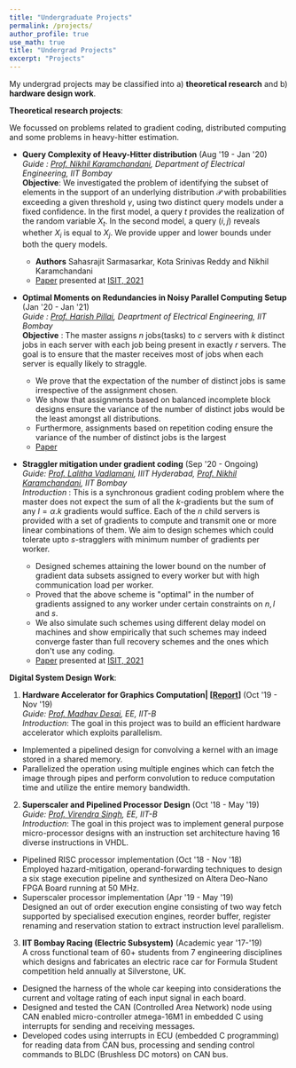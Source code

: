 ```yaml
---
title: "Undergraduate Projects"
permalink: /projects/
author_profile: true
use_math: true
title: "Undergrad Projects"
excerpt: "Projects"
---
```


My undergrad projects may be classified into a) **theoretical research** and b) **hardware design work**. 

<!-- * We propose upper bounds on the query complexity of our algorithm and also derive "matching" lower bounds on any optimal algorithm under both the query models.<br/>
  * We also consider noisy versions of the two query models and propose upper bounds on algorithms to estimate the desired subset of elements.<br/>
  * We derive upper bounds on algorithms for an alternate version of this problem where we wish to identify the subset of support elements which is an "outlier" i.e, whose support probability lies above $k$ standard deviations of the mean and design lower bounds on any optimal algorithm under the first query model.<br/> -->

**Theoretical research projects**:

We focussed on problems related to gradient coding, distributed computing and some problems in heavy-hitter estimation. 

- **Query Complexity of Heavy-Hitter distribution** (Aug '19 - Jan '20) <br/>
  *Guide : [Prof. Nikhil Karamchandani](http://www.ee.iitb.ac.in/~nikhilk/), Department of Electrical Engineering, IIT Bombay* <br/>
  **Objective**: We investigated the problem of identifying the subset of elements in the support of an underlying distribution $\mathcal{P}$ with probabilities exceeding a given threshold $\gamma$, using two distinct query models under a fixed confidence. In the first model, a query $t$ provides the realization of the random variable $X_t$. In the second model, a query $(i,j)$ reveals whether $X_i$ is equal to $X_j$. We provide upper and lower bounds under both the query models.
  * **Authors** Sahasrajit Sarmasarkar, Kota Srinivas Reddy and Nikhil Karamchandani
  * [Paper](https://arxiv.org/abs/2005.14425) presented at [ISIT, 2021](https://2021.ieee-isit.org/)


- **Optimal Moments on Redundancies in Noisy Parallel Computing Setup** (Jan '20 - Jan '21) <br/>
   *Guide : [Prof. Harish Pillai](https://www.ee.iitb.ac.in/wiki/faculty/hp), Deaprtment of Electrical Engineering, IIT Bombay* <br/>
   **Objective** : The master assigns $n$ jobs(tasks) to $c$ servers with $k$ distinct jobs in each server with each job being present in exactly $r$ servers. The goal is to ensure that the master receives most of jobs when each server is equally likely to straggle.
   * We prove that the expectation of the number of distinct jobs is same irrespective of the assignment chosen.<br/>
   * We show that assignments based on balanced incomplete block designs ensure the variance of the number of distinct jobs would be the least amongst all distributions.<br/>
   * Furthermore, assignments based on repetition coding ensure the variance of the number of distinct jobs is the largest<br/>
   * [Paper](https://arxiv.org/abs/2402.12584)

- **Straggler mitigation under gradient coding** (Sep '20 - Ongoing) <br/>
   *Guide: [Prof. Lalitha Vadlamani](https://www.iiit.ac.in/people/faculty/lalitha.v), IIIT Hyderabad, [Prof. Nikhil Karamchandani](http://www.ee.iitb.ac.in/~nikhilk/), IIT Bombay* <br/>
   *Introduction* : This is a synchronous gradient coding problem where the master does not expect the sum of all the $k$-gradients but the sum of any $l=\alpha.k$ gradients would suffice. Each of the $n$ child servers is provided with a set of gradients to compute and transmit one or more linear combinations of them. We aim to design schemes which could tolerate upto $s$-stragglers with minimum number of gradients per worker.
   * Designed schemes attaining the lower bound on the number of gradient data subsets assigned to every worker but with high communication load per worker.<br/>
   * Proved that the above scheme is "optimal" in the number of gradients assigned to any worker under certain constraints on $n,l$ and $s$.<br/>
   * We also simulate such schemes using different delay model on machines and show empirically that such schemes may indeed converge faster than full recovery schemes and the ones which don't use any coding.<br/>
   * [Paper](https://arxiv.org/abs/2102.10163) presented at [ISIT, 2021](https://2021.ieee-isit.org/)



**Digital System Design Work**:

<!--- 
1. **Iterative decoding algorithms on modern codes| \[[Report](https://Sahasrajit123.github.io/files/Godzilla.pdf)\]** (Jan '20- May '20)<br/>
   *Guide: [Prof. Manoj Gopalkrishnan](https://www.ee.iitb.ac.in/~manojg), [Prof. Nikhil Karamchandani](http://www.ee.iitb.ac.in/~nikhilk/), EE, IIT-B*<br/>
   *Introduction*: The goal in this project was to do an existing literature survey on modern codes specifically to do with LPDC (Low Density Parity Check) codes and turbo codes.
   * Studied the classical message passing algorithm on non-cyclic codes and the convergence in error probability of belief propagation algorithm on certain ensembles of LDPC codes under certain symmetric channels.<br/>
   * Read up on EXIT charts to get an information theoretic viewpoint of the decoding process and went through the convergence of the peeling decoder of LDPC codes under Binary erasure channel.<br/>
   * Studied turbo codes, their representations as factor graphs , the density evolution process during iterative decoding , stability condition, their corresponding EXIT charts and their weight distribution.<br/>
--->

1. **Hardware Accelerator for Graphics Computation| \[[Report](https://Sahasrajit123.github.io/files/Report_accelerator.pdf)\]** (Oct '19 - Nov '19) <br/>
   *Guide: [Prof. Madhav Desai](https://www.ee.iitb.ac.in/web/people/faculty/home/madhav), EE, IIT-B* <br/>
   *Introduction*: The goal in this project was to build an efficient hardware accelerator which exploits parallelism.
  * Implemented a pipelined design for convolving a kernel with an image stored in a shared memory.<br/>
  * Parallelized the operation using multiple engines which can fetch the image through pipes and perform convolution to reduce computation time and utilize the entire memory bandwidth.<br/>

<!-- 3.  **Carry Save Adder Network Optimisations| Summer Internship** (May '19 - July'19) <br/>
   *Texas Instruments, Bangalore* <br/>
   * Devised algorithms for connections of input and output pins of full adder cells so as to minimise the maximum delay of the whole network.<br/>
   * Worked on buffer insertion problem and used linear programming to insert buffers so that the whole network could be wave-pipelined.<br/>
   * Worked on cell-selection problem to meet a certain delay target of the whole network with the lowest cost.<br/>
   * Implemented all the above algorithms using actual delay data of cells as per 65nm node technology to incorporate slew and loading of cells and generalised the above two algorithms to any combinational network.<br/>
 -->
  
2. **Superscaler and Pipelined Processor Design** (Oct '18 - May '19) <br/>
   *Guide: [Prof. Virendra Singh](https://www.ee.iitb.ac.in/~viren/), EE, IIT-B* <br/>
   *Introduction*: The goal in this project was to implement general purpose micro-processor designs with an instruction set architecture having 16 diverse instructions in VHDL.
  * Pipelined RISC processor implementation (Oct '18 - Nov '18)<br/>
  Employed hazard-mitigation, operand-forwarding techniques to design a six stage execution pipeline and synthesized on Altera Deo-Nano FPGA Board running at 50 MHz.<br/>
  * Superscaler processor implementation (Apr '19 - May '19)<br/>
  Designed an out of order execution engine consisting of two way fetch supported by specialised execution engines, reorder buffer, register renaming and reservation station to extract instruction level parallelism.<br/>  


3. **IIT Bombay Racing (Electric Subsystem)** (Academic year '17-'19) <br/>
   A cross functional team of 60+ students from 7 engineering disciplines which designs and fabricates an electric race car for Formula Student competition held annually at Silverstone, UK.<br/>
  * Designed the harness of the whole car keeping into considerations the current and voltage rating of each input signal in each board.<br/>
  * Designed and tested the CAN (Controlled Area Network) node using CAN enabled micro-controller atmega-16M1 in embedded C using interrupts for sending and receiving messages.<br/>
  * Developed codes using interrupts in ECU (embedded C programming) for reading data from CAN bus, processing and sending control commands to BLDC (Brushless DC motors) on CAN bus.<br/> 
   
 
<!-- 6. **Stereo-Camera Calibration & Image Rectification on FPGA** (Summer '18) <br/>
   *Guide: [Prof. Sachin Patkar](https://www.ee.iitb.ac.in/web/people/faculty/home/patkar), EE, IIT-B* <br/>
   * Developed a dual OV7670 camera setup compatible with De0-Nano Board (Cyclone IV-E FPGA).<br/>
   * Used FTDI chip FT245RL for sending bytes captured by camera in default YUV format through serial port communication with PC by writing VHDL and Verilog codes.<br/>
   * Used OpenCV library on C++ for image construction from the received bytes on the serial port of PC.<br/>  
    
 -->
     
    
   
 

<!---
Technical projects:

1. **Approximately Optimal Arms Identification of a Multi-Armed Bandit** (Aug' 2019 - Nov' 2019) <br/>
   *Guide : [Prof. Sharayu Moharir](https://www.ee.iitb.ac.in/web/people/faculty/home/sharayum)* <br/>
    This is an exploration problem to identify a subset of m arms which perform better than the remaining n-m arms with at least $1-\delta$ confidence. We use a PAC framework which consists of two main events -- Sampling strategy and Stopping criteria. We studied variants of the Top-k arm selection problem in the multi-armed bandit setting with Bernoulli bandits. We suggested an alternative stopping criterion and proved improved bounds on sample complexity in the PAC framework. These theoretical results were verified by experiments on a suite of bandit instances. <br/>
  \[[Slides](https://kc1729.github.io/files/Top_k_Arm_Selection.pdf)\]
--->
<!---
I have outlined my non-research projects in this page. My research work can be found [here](https://kc1729.github.io/research/)

Technical Projects:
===
1.  **Deep Reinforcement Learning for Atari games |  Summer Internship** (May '16 - July '16) <br/>
    *Guide : [Prof. Paul Weng](https://weng.fr/index.html), [UM-SJTU Joint Institute](http://umji.sjtu.edu.cn/)* <br/>
    Reviewed the code of Google DeepMind for choosing optimal actions while playing Atari Games and ran experiments on  variants of its  Deep Q-Network (DQN) by incorporating ideas like  Double DQN and  Duelling network architectures.  Binarized the neural network estimating the Q-function to speed up learning and save on memory, leading to a  3-fold decrease in memory usage compared to original code.<br/>
    
2.  **Mathematics of Deep Learning** (Jan '18 - April '18) <br/>
    *Guide : [Prof. Vivek Borkar](https://www.ee.iitb.ac.in/web/faculty/homepage/borkar), EE Department, IIT Bombay* <br/>
    Surveyed the recent literature on the mathematics underlying regularization in deep neural networks and how stochastic gradient descent (SGD) performs variational inference. Reviewed theoretical analysis of Entropy-SGD which provably outperforms the classical SGD algorithm by converging to wider valleys.
    \[[Report](https://kc1729.github.io/files/EE763_140070014.pdf)\]
    
3.  **Risk Constrained Markov Decision Processes** (Jan '17 - April '17) <br/>
    *Guide : [Prof. Vivek Borkar](https://www.ee.iitb.ac.in/web/faculty/homepage/borkar), EE Department, IIT Bombay* <br/>
    Surveyed the literature on risk aware markov decision processes and corresponding reinforcement learning algorithms, namely risk-aware versions of value iteration, policy gradient and actor-critic algorithms.
    \[[Report](https://kc1729.github.io/files/EE736_140070014.pdf)\]
        
4.  **Johnson-Lindenstrauss Lemma and its Applications** (Jul '17 - November '17) <br/>
    *Guide : [Prof. Sharayu Moharir](https://sites.google.com/site/sharayumoharir/), EE Department, IIT Bombay* <br/>
    Studied and presented various probabilistic proofs and applications of Johnson-Lindenstrauss lemma which uses random projections to find low-distortion embeddings of points into a low-dimensional space.
    
5.  **RF Transmit Dongle for Communications Lab** (Jan '17 - April '17) <br/>
    *Guide : [Prof. Shalabh Gupta](https://www.ee.iitb.ac.in/wiki/faculty/shalabh), EE Department, IIT Bombay* <br/>
    Prototyped a low cost, portable transmit dongle compatible with GNURadio which transmits signals with sampling rate upto 3 MSamp/sec using AFE7070 modulator, Hitachi SRAM and a 0808 DAC circuit. Generated digital samples using custom-made GNURadio block, enabled data transmission to FPGA using UART and sent the signal to AFE7070 Modulator after digital to analog conversion.
    
6.  **Microprocessor Design - Pipelined Implementation** (July '16 - November '16) <br/>
    *Guide : [Prof. Virendra Singh](https://www.ee.iitb.ac.in/~viren/), EE Department, IIT Bombay* <br/>
    Designed and implemented a working microprocessor with 19 instructions using a Pipelined design architecture on the Deo Nano Board in VHDL. Used the NMRU (Not Most Frequently Used) scheme and implemented a fully associative cache so as to improve the performance.
    
7.  **8-PSK Costas Loop GNURadio Block** (July '16 - November '16) <br/>
    *Guide : [Prof. Shalabh Gupta](https://www.ee.iitb.ac.in/wiki/faculty/shalabh), EE Department, IIT Bombay* <br/>
    Designed a custom GNURadio block using Python which performs carrier frequency recovery from phase modulation signals for small frequency errors of the order 10−1 hertz and noise with amplitude around 2 % of the signal amplitude. Analysed the Gain margin and Phase margin for the custom block.
    
    
8.  **Pyraminx Utility Kit** (Jan '15 - April '16) <br/>
    *Guide : [Prof. Kavi Arya](https://https://www.it.iitb.ac.in/~kavi/), CSE Department, IIT Bombay* <br/>
    Implemented the BFS algorithm and AVL trees to derive the  optimal solutions of a Pyraminx, a tetrahedron Rubiks Cube style puzzle. Used Allegro, a C++ framework,  to design an interface to help solve pyraminx optimally, find cube algorithms and generate solve analysis. Designed an Android app implementing image processing techniques to read pyraminx configurations and send it to a Java server.
-->
